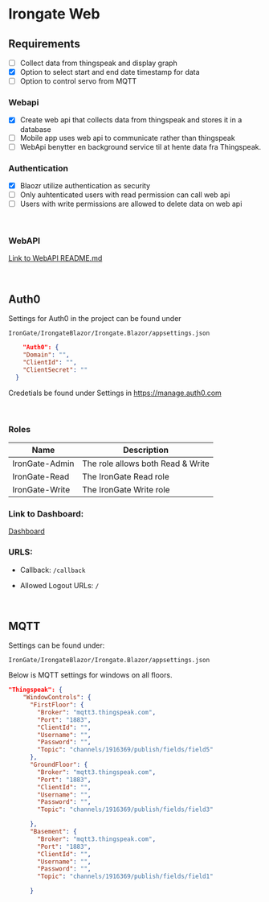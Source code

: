 # Irongate Web

## Requirements
- [ ] Collect data from thingspeak and display graph
- [X] Option to select start and end date timestamp for data
- [ ] Option to control servo from MQTT
### Webapi
- [X] Create web api that collects data from thingspeak and stores it in a database
- [ ] Mobile app uses web api to communicate rather than thingspeak
- [ ] WebApi benytter en background service til at hente data fra Thingspeak.

### Authentication
- [X] Blaozr utilize authentication as security
- [ ] Only auhtenticated users with read permission can call web api
- [ ] Users with write permissions are allowed to delete data on web api

<br>

### WebAPI

[Link to WebAPI README.md](https://github.com/C4sper2012/IrongateWebAPI/blob/develop/README.md)

<br>

## Auth0  

Settings for Auth0 in the project can be found under 

```
IronGate/IrongateBlazor/Irongate.Blazor/appsettings.json
```

```json
    "Auth0": {
    "Domain": "",
    "ClientId": "",
    "ClientSecret": ""
  }
```
Credetials be found under Settings in https://manage.auth0.com 

<br>

###  Roles 
|Name | Description|
|-----|------------|
|IronGate-Admin| The role allows both Read & Write|
|IronGate-Read| The IronGate Read role|
|IronGate-Write| The IronGate Write role|


### Link to Dashboard:

[Dashboard](https://manage.auth0.com/dashboard/eu/iron-gate/applications)

### URLS:

- Callback: ``` /callback ```

- Allowed Logout URLs: ```/```

<br>

## MQTT 

Settings can be found under:

```
IronGate/IrongateBlazor/Irongate.Blazor/appsettings.json
```

Below is MQTT settings for windows on all floors. 

```json
"Thingspeak": {
    "WindowControls": {
      "FirstFloor": {
        "Broker": "mqtt3.thingspeak.com",
        "Port": "1883",
        "ClientId": "",
        "Username": "",
        "Password": "",
        "Topic": "channels/1916369/publish/fields/field5"
      },
      "GroundFloor": {
        "Broker": "mqtt3.thingspeak.com",
        "Port": "1883",
        "ClientId": "",
        "Username": "",
        "Password": "",
        "Topic": "channels/1916369/publish/fields/field3"

      },
      "Basement": {
        "Broker": "mqtt3.thingspeak.com",
        "Port": "1883",
        "ClientId": "",
        "Username": "",
        "Password": "",
        "Topic": "channels/1916369/publish/fields/field1"

      }
```

